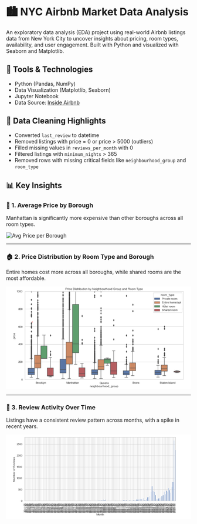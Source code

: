 # 🏙️ NYC Airbnb Market Data Analysis

An exploratory data analysis (EDA) project using real-world Airbnb listings data from New York City to uncover insights about pricing, room types, availability, and user engagement. Built with Python and visualized with Seaborn and Matplotlib.

## 🔧 Tools & Technologies
- Python (Pandas, NumPy)
- Data Visualization (Matplotlib, Seaborn)
- Jupyter Notebook
- Data Source: [Inside Airbnb](http://insideairbnb.com/)

## 🧹 Data Cleaning Highlights
- Converted `last_review` to datetime
- Removed listings with price = 0 or price > 5000 (outliers)
- Filled missing values in `reviews_per_month` with 0
- Filtered listings with `minimum_nights` > 365
- Removed rows with missing critical fields like `neighbourhood_group` and `room_type`

## 📊 Key Insights

### 🗽 1. Average Price by Borough
Manhattan is significantly more expensive than other boroughs across all room types.

![Avg Price per Borough](https://github.com/Romsh1/NYC-Airbnb-Market-Analysis/blob/main/avg_price_per_borough.png)

---

### 🏠 2. Price Distribution by Room Type and Borough
Entire homes cost more across all boroughs, while shared rooms are the most affordable.

![Boxplot Room Type](price_distribution_boxplot.png)

---

### 📅 3. Review Activity Over Time
Listings have a consistent review pattern across months, with a spike in recent years.

![Review Over Time](review_timeline.png)
